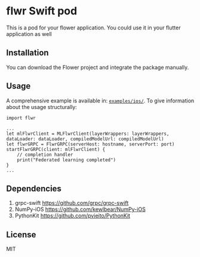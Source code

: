 # flwr Swift pod

This is a pod for your flower application. You could use it in your flutter application as well

## Installation

You can download the Flower project and integrate the package manually.

## Usage

A comprehensive example is available in: [```examples/ios/```](https://github.com/adap/flower/tree/main/examples/ios). To give information about the usage structurally: 

```
import flwr

...
let mlFlwrClient = MLFlwrClient(layerWrappers: layerWrappers, dataLoader: dataLoader, compiledModelUrl: compiledModelUrl)
let flwrGRPC = FlwrGRPC(serverHost: hostname, serverPort: port)
startFlwrGRPC(client: mlFlwrClient) {
    // completion handler
    print("Federated learning completed")
}
...
```

## Dependencies

1. grpc-swift https://github.com/grpc/grpc-swift
2. NumPy-iOS https://github.com/kewlbear/NumPy-iOS
3. PythonKit https://github.com/pvieito/PythonKit

## License

MIT
